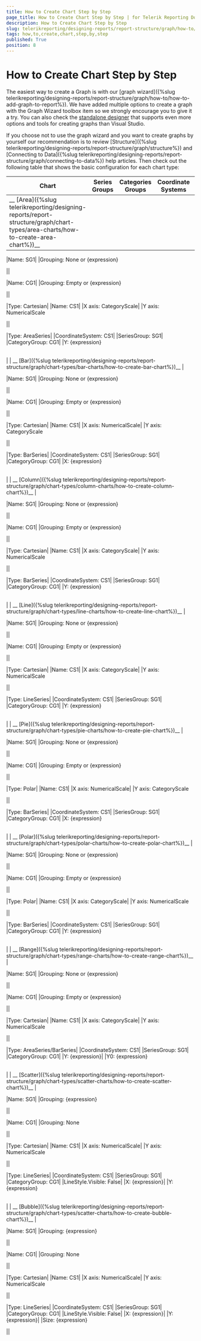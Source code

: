 ```yaml
---
title: How to Create Chart Step by Step
page_title: How to Create Chart Step by Step | for Telerik Reporting Documentation
description: How to Create Chart Step by Step
slug: telerikreporting/designing-reports/report-structure/graph/how-to/how-to-create-chart-step-by-step
tags: how,to,create,chart,step,by,step
published: True
position: 8
---
```


# How to Create Chart Step by Step



The easiest way to create a Graph is with our [graph wizard]({%slug telerikreporting/designing-reports/report-structure/graph/how-to/how-to-add-graph-to-report%}).         We have added multiple options to create a graph with the Graph Wizard toolbox item so we strongly encourage you to         give it a try. You can also check the          [standalone designer](http://www.telerik.com/products/reporting/report-designer.aspx)          that supports even more options and tools for creating graphs than Visual Studio.          

If you choose not to use the graph wizard and you want to create graphs by yourself our         recommendation is to review [Structure]({%slug telerikreporting/designing-reports/report-structure/graph/structure%})          and [Connecting to Data]({%slug telerikreporting/designing-reports/report-structure/graph/connecting-to-data%}) help articles.         Then check out the following table that shows the basic configuration for each chart type:       

| Chart | Series Groups | Categories Groups | Coordinate Systems | Series |
| ------ | ------ | ------ | ------ | ------ |
| __ [Area]({%slug telerikreporting/designing-reports/report-structure/graph/chart-types/area-charts/how-to-create-area-chart%})__ |

|Name: SG1|
|Grouping: None or {expression}

||

|Name: CG1|
|Grouping: Empty or {expression}

||

|Type: Cartesian|
|Name: CS1|
|X axis: CategoryScale|
|Y axis: NumericalScale

||

|Type: AreaSeries|
|CoordinateSystem: CS1|
|SeriesGroup: SG1|
|CategoryGroup: CG1|
|Y: {expression}

|   |   |
| ------ | ------ |
|
| __ [Bar]({%slug telerikreporting/designing-reports/report-structure/graph/chart-types/bar-charts/how-to-create-bar-chart%})__ |

|Name: SG1|
|Grouping: None or {expression}

||

|Name: CG1|
|Grouping: Empty or {expression}

||

|Type: Cartesian|
|Name: CS1|
|X axis: NumericalScale|
|Y axis: CategoryScale

||

|Type: BarSeries|
|CoordinateSystem: CS1|
|SeriesGroup: SG1|
|CategoryGroup: CG1|
|X: {expression}

|   |   |
| ------ | ------ |
|
| __ [Column]({%slug telerikreporting/designing-reports/report-structure/graph/chart-types/column-charts/how-to-create-column-chart%})__ |

|Name: SG1|
|Grouping: None or {expression}

||

|Name: CG1|
|Grouping: Empty or {expression}

||

|Type: Cartesian|
|Name: CS1|
|X axis: CategoryScale|
|Y axis: NumericalScale

||

|Type: BarSeries|
|CoordinateSystem: CS1|
|SeriesGroup: SG1|
|CategoryGroup: CG1|
|Y: {expression}

|   |   |
| ------ | ------ |
|
| __ [Line]({%slug telerikreporting/designing-reports/report-structure/graph/chart-types/line-charts/how-to-create-line-chart%})__ |

|Name: SG1|
|Grouping: None or {expression}

||

|Name: CG1|
|Grouping: Empty or {expression}

||

|Type: Cartesian|
|Name: CS1|
|X axis: CategoryScale|
|Y axis: NumericalScale

||

|Type: LineSeries|
|CoordinateSystem: CS1|
|SeriesGroup: SG1|
|CategoryGroup: CG1|
|Y: {expression}

|   |   |
| ------ | ------ |
|
| __ [Pie]({%slug telerikreporting/designing-reports/report-structure/graph/chart-types/pie-charts/how-to-create-pie-chart%})__ |

|Name: SG1|
|Grouping: None or {expression}

||

|Name: CG1|
|Grouping: Empty or {expression}

||

|Type: Polar|
|Name: CS1|
|X axis: NumericalScale|
|Y axis: CategoryScale

||

|Type: BarSeries|
|CoordinateSystem: CS1|
|SeriesGroup: SG1|
|CategoryGroup: CG1|
|X: {expression}

|   |   |
| ------ | ------ |
|
| __ [Polar]({%slug telerikreporting/designing-reports/report-structure/graph/chart-types/polar-charts/how-to-create-polar-chart%})__ |

|Name: SG1|
|Grouping: None or {expression}

||

|Name: CG1|
|Grouping: Empty or {expression}

||

|Type: Polar|
|Name: CS1|
|X axis: CategoryScale|
|Y axis: NumericalScale

||

|Type: BarSeries|
|CoordinateSystem: CS1|
|SeriesGroup: SG1|
|CategoryGroup: CG1|
|Y: {expression}

|   |   |
| ------ | ------ |
|
| __ [Range]({%slug telerikreporting/designing-reports/report-structure/graph/chart-types/range-charts/how-to-create-range-chart%})__ |

|Name: SG1|
|Grouping: None or {expression}

||

|Name: CG1|
|Grouping: Empty or {expression}

||

|Type: Cartesian|
|Name: CS1|
|X axis: CategoryScale|
|Y axis: NumericalScale

||

|Type: AreaSeries/BarSeries|
|CoordinateSystem: CS1|
|SeriesGroup: SG1|
|CategoryGroup: CG1|
|Y: {expression}|
|Y0: {expression}

|   |   |
| ------ | ------ |
|
| __ [Scatter]({%slug telerikreporting/designing-reports/report-structure/graph/chart-types/scatter-charts/how-to-create-scatter-chart%})__ |

|Name: SG1|
|Grouping: {expression}

||

|Name: CG1|
|Grouping: None

||

|Type: Cartesian|
|Name: CS1|
|X axis: NumericalScale|
|Y axis: NumericalScale

||

|Type: LineSeries|
|CoordinateSystem: CS1|
|SeriesGroup: SG1|
|CategoryGroup: CG1|
|LineStyle.Visible: False|
|X: {expression}|
|Y: {expression}

|   |   |
| ------ | ------ |
|
| __ [Bubble]({%slug telerikreporting/designing-reports/report-structure/graph/chart-types/scatter-charts/how-to-create-bubble-chart%})__ |

|Name: SG1|
|Grouping: {expression}

||

|Name: CG1|
|Grouping: None

||

|Type: Cartesian|
|Name: CS1|
|X axis: NumericalScale|
|Y axis: NumericalScale

||

|Type: LineSeries|
|CoordinateSystem: CS1|
|SeriesGroup: SG1|
|CategoryGroup: CG1|
|LineStyle.Visible: False|
|X: {expression}|
|Y: {expression}|
|Size: {expression}

||


